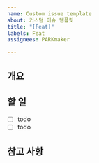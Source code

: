 ```yaml
---
name: Custom issue template
about: 커스텀 이슈 템플릿
title: "[Feat]"
labels: Feat
assignees: PARKmaker

---
```


## 개요

## 할 일
- [ ] todo
- [ ] todo

## 참고 사항
